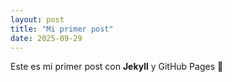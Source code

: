 ```yaml
---
layout: post
title: "Mi primer post"
date: 2025-09-29
---
```


Este es mi primer post con **Jekyll** y GitHub Pages 🎉
